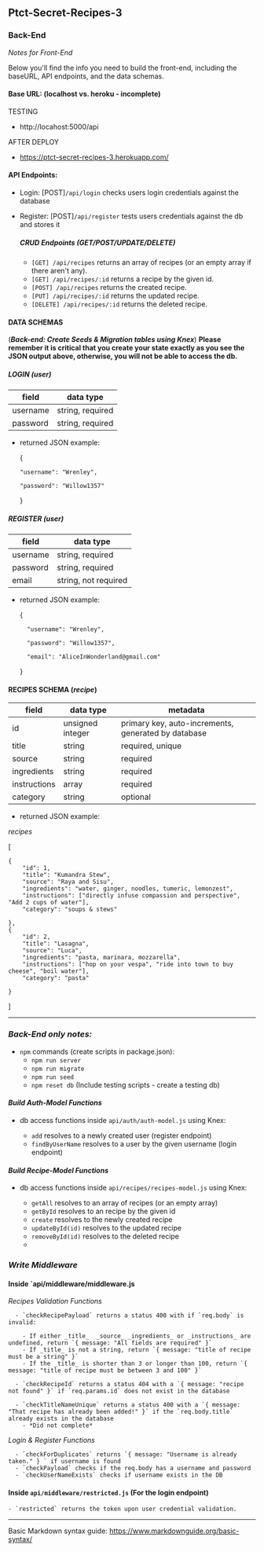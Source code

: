
## Ptct-Secret-Recipes-3
### Back-End
*Notes for Front-End*

Below you'll find the info you need to build the front-end, including the baseURL, API endpoints, and the data schemas.
#### Base URL: (localhost vs. heroku - incomplete)
TESTING
- http://locahost:5000/api

AFTER DEPLOY
- https://ptct-secret-recipes-3.herokuapp.com/

#### API Endpoints: 

- Login:  [POST]`/api/login` checks users login credentials against the database
- Register: [POST]`/api/register` tests users credentials against the db and stores it

    ##### CRUD Endpoints (GET/POST/UPDATE/DELETE)
    - `[GET] /api/recipes` returns an array of recipes (or an empty array if there aren't any).
    - `[GET] /api/recipes/:id` returns a recipe by the given id.
    - `[POST] /api/recipes` returns the created recipe. 
    - `[PUT] /api/recipes/:id` returns the updated recipe. 
    - `[DELETE] /api/recipes/:id` returns the deleted recipe.
 
#### DATA SCHEMAS 
(***Back-end: Create Seeds & Migration tables using Knex***)
 **Please remember it is critical that you create your state exactly as you see the JSON output above, otherwise, you will not be able to access the db.**
 
##### LOGIN (_user_)

| field       | data type           |
| ----------- | --------------------|
| username    | string, required    |
| password    | string, required    |

 - returned JSON example:

    {
       
       "username": "Wrenley",

       "password": "Willow1357"
    }
    

##### REGISTER (_user_)

| field       | data type             |
| ----------- | ----------------------|
| username    | string, required      |
| password    | string, required      |
| email       | string, not required  |

- returned JSON example: 

    
    {
    
        "username": "Wrenley",

        "password": "Willow1357",

        "email": "AliceInWonderland@gmail.com"
    }


#### RECIPES SCHEMA (_recipe_)

| field       | data type        | metadata                                            |
| ----------- | ---------------- | --------------------------------------------------- |
| id          | unsigned integer | primary key, auto-increments, generated by database |
| title       | string           | required, unique                                    |
| source      | string           | required                                            |
| ingredients | string           | required                                            |
| instructions| array            | required                                            |
| category    | string           | optional                                            |

- returned JSON example:

_recipes_


  [
  
    {
        "id": 1,
        "title": "Kumandra Stew",
        "source": "Raya and Sisu",
        "ingredients": "water, ginger, noodles, tumeric, lemonzest",
        "instructions": ["directly infuse compassion and perspective", "Add 2 cups of water"],
        "category": "soups & stews"

    },
    {
        "id": 2,
        "title": "Lasagna",
        "source": "Luca",
        "ingredients": "pasta, marinara, mozzarella",
        "instructions": ["hop on your vespa", "ride into town to buy cheese", "boil water"],
        "category": "pasta"

    }
  ]

--------------------------------------------------------------------------------------------------------------------------------------
### *Back-End only notes:*

- `npm` commands (create scripts in package.json): 
    - `npm run server`
    - `npm run migrate`
    - `npm run seed`
    - `npm reset db`
    (Include testing scripts - create a testing db)
#### *Build Auth-Model Functions*

- db access functions inside `api/auth/auth-model.js` using Knex:

    - `add` resolves to a newly created user (register endpoint)
    - `findByUserName` resolves to a user by the given username (login endpoint)
 

#### *Build Recipe-Model Functions*

- db access functions inside `api/recipes/recipes-model.js` using Knex:

  - `getAll` resolves to an array of recipes (or an empty array)
  - `getById` resolves to an recipe by the given id
  - `create` resolves to the newly created recipe
  - `updateById(id)` resolves to the updated recipe
  - `removeById(id)` resolves to the deleted recipe
  - 
### *Write Middleware*

#### Inside `api/middleware/middleware.js
 
 *Recipes Validation Functions*
 
      - `checkRecipePayload` returns a status 400 with if `req.body` is invalid:

        - If either _title_  _source_ _ingredients_ or _instructions_ are undefined, return `{ message: "All fields are required" }`
        - If _title_ is not a string, return `{ message: "title of recipe must be a string" }`
        - If the _title_ is shorter than 3 or longer than 100, return `{ message: "title of recipe must be between 3 and 100" }`

      - `checkRecipeId` returns a status 404 with a `{ message: "recipe not found" }` if `req.params.id` does not exist in the database

      - `checkTitleNameUnique` returns a status 400 with a `{ message: "That recipe has already been added!" }` if the `req.body.title` already exists in the database
        - *Did not complete*
 
 
  *Login & Register Functions*

      - `checkForDuplicates` returns `{ message: "Username is already taken." } ` if username is found
      - `checkPayload` checks if the req.body has a username and password
      - `checkUserNameExists` checks if username exists in the DB

#### Inside `api/middleware/restricted.js` (For the login endpoint)

    - `restricted` returns the token upon user credential validation. 

---------------------------------------------------------------------------------------------------------------------------------------
  
Basic Markdown syntax guide:
https://www.markdownguide.org/basic-syntax/
